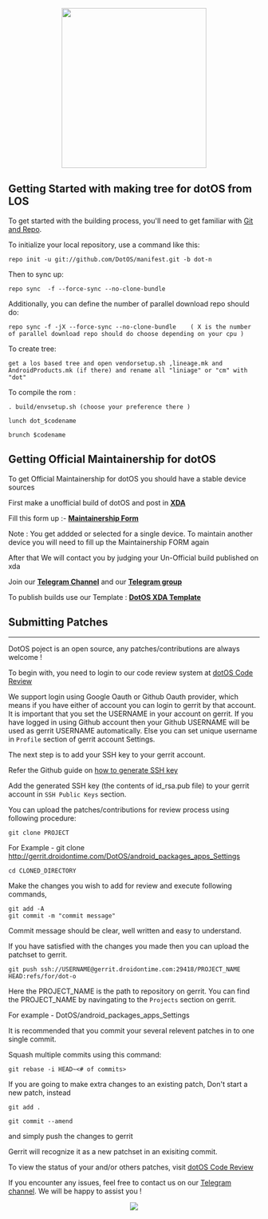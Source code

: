 <p align="center">
<img src="https://github.com/DotOS/manifest/blob/dot-n/dot%20devs.png" width="290px" height="320px" > 

Getting Started with making tree for dotOS from LOS
---------------------------------------------------
To get started with the building process, you'll need to get familiar with [Git and Repo](http://source.android.com/source/using-repo.html).

To initialize your local repository, use a command like this:

    repo init -u git://github.com/DotOS/manifest.git -b dot-n

Then to sync up:

    repo sync  -f --force-sync --no-clone-bundle

Additionally, you can define the number of parallel download repo should do:

    repo sync -f -jX --force-sync --no-clone-bundle    ( X is the number of parallel download repo should do choose depending on your cpu )

To create tree:

    get a los based tree and open vendorsetup.sh ,lineage.mk and AndroidProducts.mk (if there) and rename all "liniage" or "cm" with "dot"


To compile the rom :

	. build/envsetup.sh (choose your preference there )
   
    lunch dot_$codename
   
  	brunch $codename
	
	
Getting Official Maintainership for dotOS
-----------------------------------------
To get Official Maintainership for dotOS you should have a stable device sources

First make a unofficial build of dotOS and post in [**XDA**](xda-developers.com) 

Fill this form up :- [**Maintainership Form**](https://goo.gl/forms/HBamYej6Ia9sdnhF2) 

Note : You get addded or selected for a single device. To maintain another device you will need to fill up the Maintainership FORM again

After that We will contact you by judging your Un-Official build published on xda



Join our [**Telegram Channel**](https://t.me/dotOSchannel) and our  [**Telegram group**](https://t.me/dotos)

To publish builds use our Template : [**DotOS XDA Template**](https://github.com/DotOS/XDA_Template-changelogs)



## Submitting Patches ##
------------------
DotOS poject is an open source, any patches/contributions are always welcome !

To begin with, you need to login to our code review system at [dotOS Code Review](https://gerrit.droidontime.com)

We support login using Google Oauth or Github Oauth provider, which means if you have either of account you can login to gerrit by that account.
It is important that you set the USERNAME in your account on gerrit. If you have logged in using Github account then your Github USERNAME will be used as gerrit USERNAME automatically. Else you can set unique username in `Profile` section of gerrit account Settings.

The next step is to add your SSH key to your gerrit account.

Refer the Github guide on [how to generate SSH key](https://help.github.com/articles/generating-a-new-ssh-key-and-adding-it-to-the-ssh-agent/)

Add the generated SSH key (the contents of id_rsa.pub file) to your gerrit account in `SSH Public Keys` section.



You can upload the patches/contributions for review process using following procedure:

```
git clone PROJECT
```
For Example -  git clone http://gerrit.droidontime.com/DotOS/android_packages_apps_Settings
```
cd CLONED_DIRECTORY
```

Make the changes you wish to add for review and execute following commands,
```
git add -A
git commit -m "commit message"
```
Commit message should be clear, well written and easy to understand.

If you have satisfied with the changes you made then you can upload the patchset to gerrit.
```
git push ssh://USERNAME@gerrit.droidontime.com:29418/PROJECT_NAME HEAD:refs/for/dot-o
```
Here the PROJECT_NAME is the path to repository on gerrit. You can find the PROJECT_NAME by navingating to the `Projects` section on gerrit.

For example - DotOS/android_packages_apps_Settings

It is recommended that you commit your several relevent patches in to one single commit.

Squash multiple commits using this command:
```
git rebase -i HEAD~<# of commits>
```
If you are going to make extra changes to an existing patch, Don't start a new patch, instead
```
git add .

git commit --amend
```
and simply push the changes to gerrit

Gerrit will recognize it as a new patchset in an exisiting commit.

To view the status of your and/or others patches, visit [dotOS Code Review](https://gerrit.droidontime.com)

If you encounter any issues, feel free to contact us on our [Telegram channel](https://t.me/dotos). We will be happy to assist you !


<p align="center">
<img src="https://github.com/DotOS/manifest/blob/dot-n/dotlogo.png" > 
</p>

